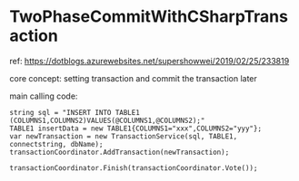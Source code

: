 # TwoPhaseCommitWithCSharpTransaction
ref: https://dotblogs.azurewebsites.net/supershowwei/2019/02/25/233819

core concept: setting transaction and commit the transaction later     
  
  
main calling code:
```CSharp   
string sql = "INSERT INTO TABLE1 (COLUMNS1,COLUMNS2)VALUES(@COLUMNS1,@COLUMNS2);"
TABLE1 insertData = new TABLE1{COLUMNS1="xxx",COLUMNS2="yyy"};
var newTransaction = new TransactionService(sql, TABLE1, connectstring, dbName);
transactionCoordinator.AddTransaction(newTransaction);  

transactionCoordinator.Finish(transactionCoordinator.Vote());
```
